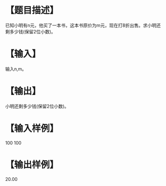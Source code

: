 # 【题目描述】
已知小明有n元，他买了一本书，这本书原价为m元，现在打8折出售。求小明还剩多少钱(保留2位小数)。

# 【输入】
输入n,m。

# 【输出】
小明还剩多少钱(保留2位小数)。

# 【输入样例】
100 100

# 【输出样例】
20.00
